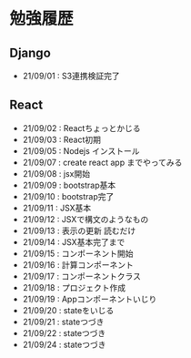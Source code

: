 # 勉強履歴

## Django
- 21/09/01 : S3連携検証完了

## React
- 21/09/02 : Reactちょっとかじる
- 21/09/03 : React初期
- 21/09/05 : Nodejs インストール
- 21/09/07 : create react app までやってみる
- 21/09/08 : jsx開始
- 21/09/09 : bootstrap基本
- 21/09/10 : bootstrap完了
- 21/09/11 : JSX基本
- 21/09/12 : JSXで構文のようなもの
- 21/09/13 : 表示の更新 読むだけ
- 21/09/14 : JSX基本完了まで
- 21/09/15 : コンポーネント開始
- 21/09/16 : 計算コンポーネント
- 21/09/17 : コンポーネントクラス
- 21/09/18 : プロジェクト作成
- 21/09/19 : Appコンポーネントいじり
- 21/09/20 : stateをいじる
- 21/09/21 : stateつづき
- 21/09/22 : stateつづき
- 21/09/24 : stateつづき